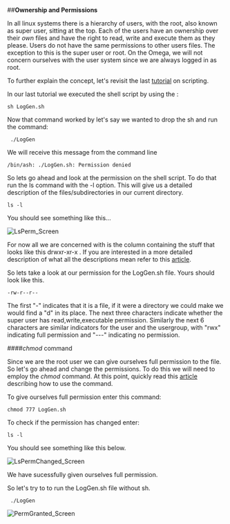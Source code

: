 ##**Ownership and Permissions**




In all linux systems there is a hierarchy of users, with the root, also known as super user, sitting at the top. Each of the users have an ownership over their _own_ files and have the right to read, write and execute them as they please. Users do not have the same permissions to other users files. The exception to this is the super user or root. On the Omega, we will not concern ourselves with the user system since we are always logged in as root. 



To further explain the concept, let's revisit the last [tutorial](https://github.com/OnionIoT/wiki/blob/master/Tutorials/LinuxBasics/ShellScript_Part5.md) on scripting. 



In our last tutorial we executed the shell script by using the :



<pre><code>sh LogGen.sh </code></pre>



Now that command worked by let's say we wanted to drop the sh and run the command:



<pre><code> ./LogGen </code></pre>



We will receive this message from the command line



<pre><code>/bin/ash: ./LogGen.sh: Permission denied</code></pre>



So lets go ahead and look at the permission on the shell script. To do that run the ls command with the -l option. This will give us a detailed description of the files/subdirectories in our current directory.



<pre><code>ls -l</code></pre>



You should see something like this...



 


![LsPerm_Screen](http://i.imgur.com/toiOOTm.png)



For now all we are concerned with is the column containing the stuff that looks like this drwxr-xr-x . If you are interested in a more detailed description of what all the descriptions mean refer to this [article](https://www.linux.com/learn/tutorials/309527-understanding-linux-file-permissions). 



So lets take a look at our permission for the LogGen.sh file. Yours should look like this.



<pre><code>-rw-r--r--</code></pre>



The first "-" indicates that it is a file, if it were a directory we could make we would find a "d" in its place. The next three characters indicate whether the super user has read,write,executable permission. Similarly the next 6 characters are similar indicators for the user and the usergroup, with "rwx" indicating full permission and "---" indicating no permission. 



####_chmod_ command



Since we are the root user we can give ourselves full permission to the file. So let's go ahead and change the permissions. To do this we will need to employ the  _chmod_ command. At this point, quickly read this [article](http://linuxcommand.org/lts0070.php) describing how to use the command.





To give ourselves full permission enter this command:



<pre><code>chmod 777 LogGen.sh</code></pre>



To check if the permission has changed enter:



<pre><code>ls -l</code></pre>



You should see something like this below.







![LsPermChanged_Screen](http://i.imgur.com/DvQMeeP.png)



We have sucessfully given ourselves full permission.



So let's try to to run the LogGen.sh file without sh. 

<pre><code> ./LogGen </code></pre>



 

![PermGranted_Screen](http://i.imgur.com/7ud9EHX.png)
